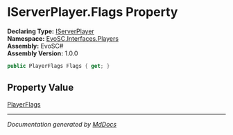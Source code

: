﻿<!--  
  <auto-generated>   
    The contents of this file were generated by a tool.  
    Changes to this file may be list if the file is regenerated  
  </auto-generated>   
-->

# IServerPlayer.Flags Property

**Declaring Type:** [IServerPlayer](../index.md)  
**Namespace:** [EvoSC.Interfaces.Players](../../index.md)  
**Assembly:** EvoSC\#  
**Assembly Version:** 1.0.0

```csharp
public PlayerFlags Flags { get; }
```

## Property Value

[PlayerFlags](../../../../Domain/Players/PlayerFlags/index.md)

___

*Documentation generated by [MdDocs](https://github.com/ap0llo/mddocs)*
